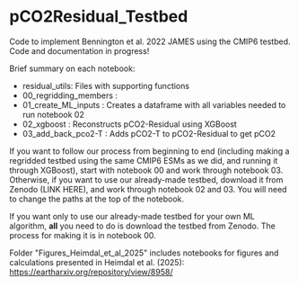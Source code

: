 # pCO2Residual_Testbed
Code to implement Bennington et al. 2022 JAMES using the CMIP6 testbed.
Code and documentation in progress!

Brief summary on each notebook:
- residual_utils: Files with supporting functions
- 00_regridding_members :
- 01_create_ML_inputs : Creates a dataframe with all variables needed to run notebook 02
- 02_xgboost : Reconstructs pCO2-Residual using XGBoost
- 03_add_back_pco2-T : Adds pCO2-T to pCO2-Residual to get pCO2

If you want to follow our process from beginning to end (including making a regridded testbed using the same CMIP6 ESMs as we did, and running it through XGBoost), start with notebook 00 and work through notebook 03. Otherwise, if you want to use our already-made testbed, download it from Zenodo (LINK HERE), and work through notebook 02 and 03. You will need to change the paths at the top of the notebook.

If you want only to use our already-made testbed for your own ML algorithm, **all** you need to do is download the testbed from Zenodo. The process for making it is in notebook 00. 

Folder "Figures_Heimdal_et_al_2025" includes notebooks for figures and calculations presented in Heimdal et al. (2025): https://eartharxiv.org/repository/view/8958/
